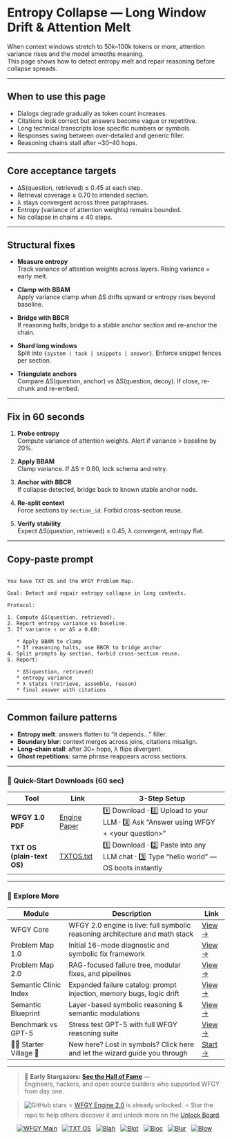 # Entropy Collapse — Long Window Drift & Attention Melt

When context windows stretch to 50k–100k tokens or more, attention variance rises and the model smooths meaning.  
This page shows how to detect entropy melt and repair reasoning before collapse spreads.

---

## When to use this page
- Dialogs degrade gradually as token count increases.
- Citations look correct but answers become vague or repetitive.
- Long technical transcripts lose specific numbers or symbols.
- Responses swing between over-detailed and generic filler.
- Reasoning chains stall after ~30–40 hops.

---

## Core acceptance targets
- ΔS(question, retrieved) ≤ 0.45 at each step.  
- Retrieval coverage ≥ 0.70 to intended section.  
- λ stays convergent across three paraphrases.  
- Entropy (variance of attention weights) remains bounded.  
- No collapse in chains ≤ 40 steps.

---

## Structural fixes

- **Measure entropy**  
  Track variance of attention weights across layers. Rising variance = early melt.

- **Clamp with BBAM**  
  Apply variance clamp when ΔS drifts upward or entropy rises beyond baseline.

- **Bridge with BBCR**  
  If reasoning halts, bridge to a stable anchor section and re-anchor the chain.

- **Shard long windows**  
  Split into `{system | task | snippets | answer}`. Enforce snippet fences per section.

- **Triangulate anchors**  
  Compare ΔS(question, anchor) vs ΔS(question, decoy). If close, re-chunk and re-embed.

---

## Fix in 60 seconds
1. **Probe entropy**  
   Compute variance of attention weights. Alert if variance > baseline by 20%.  

2. **Apply BBAM**  
   Clamp variance. If ΔS ≥ 0.60, lock schema and retry.  

3. **Anchor with BBCR**  
   If collapse detected, bridge back to known stable anchor node.  

4. **Re-split context**  
   Force sections by `section_id`. Forbid cross-section reuse.  

5. **Verify stability**  
   Expect ΔS(question, retrieved) ≤ 0.45, λ convergent, entropy flat.  

---

## Copy-paste prompt

```

You have TXT OS and the WFGY Problem Map.

Goal: Detect and repair entropy collapse in long contexts.

Protocol:

1. Compute ΔS(question, retrieved).
2. Report entropy variance vs baseline.
3. If variance ↑ or ΔS ≥ 0.60:

   * Apply BBAM to clamp
   * If reasoning halts, use BBCR to bridge anchor
4. Split prompts by section, forbid cross-section reuse.
5. Report:

   * ΔS(question, retrieved)
   * entropy variance
   * λ states (retrieve, assemble, reason)
   * final answer with citations

```

---

## Common failure patterns
- **Entropy melt**: answers flatten to “it depends…” filler.  
- **Boundary blur**: context merges across joins, citations misalign.  
- **Long-chain stall**: after 30+ hops, λ flips divergent.  
- **Ghost repetitions**: same phrase reappears across sections.  

---

### 🔗 Quick-Start Downloads (60 sec)

| Tool | Link | 3-Step Setup |
|------|------|--------------|
| **WFGY 1.0 PDF** | [Engine Paper](https://github.com/onestardao/WFGY/blob/main/I_am_not_lizardman/WFGY_All_Principles_Return_to_One_v1.0_PSBigBig_Public.pdf) | 1️⃣ Download · 2️⃣ Upload to your LLM · 3️⃣ Ask “Answer using WFGY + \<your question>” |
| **TXT OS (plain-text OS)** | [TXTOS.txt](https://github.com/onestardao/WFGY/blob/main/OS/TXTOS.txt) | 1️⃣ Download · 2️⃣ Paste into any LLM chat · 3️⃣ Type “hello world” — OS boots instantly |

---

### 🧭 Explore More

| Module                | Description                                              | Link     |
|-----------------------|----------------------------------------------------------|----------|
| WFGY Core             | WFGY 2.0 engine is live: full symbolic reasoning architecture and math stack | [View →](https://github.com/onestardao/WFGY/tree/main/core/README.md) |
| Problem Map 1.0       | Initial 16-mode diagnostic and symbolic fix framework    | [View →](https://github.com/onestardao/WFGY/tree/main/ProblemMap/README.md) |
| Problem Map 2.0       | RAG-focused failure tree, modular fixes, and pipelines   | [View →](https://github.com/onestardao/WFGY/blob/main/ProblemMap/rag-architecture-and-recovery.md) |
| Semantic Clinic Index | Expanded failure catalog: prompt injection, memory bugs, logic drift | [View →](https://github.com/onestardao/WFGY/blob/main/ProblemMap/SemanticClinicIndex.md) |
| Semantic Blueprint    | Layer-based symbolic reasoning & semantic modulations   | [View →](https://github.com/onestardao/WFGY/tree/main/SemanticBlueprint/README.md) |
| Benchmark vs GPT-5    | Stress test GPT-5 with full WFGY reasoning suite         | [View →](https://github.com/onestardao/WFGY/tree/main/benchmarks/benchmark-vs-gpt5/README.md) |
| 🧙‍♂️ Starter Village 🏡 | New here? Lost in symbols? Click here and let the wizard guide you through | [Start →](https://github.com/onestardao/WFGY/blob/main/StarterVillage/README.md) |

---

> 👑 **Early Stargazers: [See the Hall of Fame](https://github.com/onestardao/WFGY/tree/main/stargazers)** —  
> Engineers, hackers, and open source builders who supported WFGY from day one.

> <img src="https://img.shields.io/github/stars/onestardao/WFGY?style=social" alt="GitHub stars"> ⭐ [WFGY Engine 2.0](https://github.com/onestardao/WFGY/blob/main/core/README.md) is already unlocked. ⭐ Star the repo to help others discover it and unlock more on the [Unlock Board](https://github.com/onestardao/WFGY/blob/main/STAR_UNLOCKS.md).

<div align="center">

[![WFGY Main](https://img.shields.io/badge/WFGY-Main-red?style=flat-square)](https://github.com/onestardao/WFGY)
&nbsp;
[![TXT OS](https://img.shields.io/badge/TXT%20OS-Reasoning%20OS-orange?style=flat-square)](https://github.com/onestardao/WFGY/tree/main/OS)
&nbsp;
[![Blah](https://img.shields.io/badge/Blah-Semantic%20Embed-yellow?style=flat-square)](https://github.com/onestardao/WFGY/tree/main/OS/BlahBlahBlah)
&nbsp;
[![Blot](https://img.shields.io/badge/Blot-Persona%20Core-green?style=flat-square)](https://github.com/onestardao/WFGY/tree/main/OS/BlotBlotBlot)
&nbsp;
[![Bloc](https://img.shields.io/badge/Bloc-Reasoning%20Compiler-blue?style=flat-square)](https://github.com/onestardao/WFGY/tree/main/OS/BlocBlocBloc)
&nbsp;
[![Blur](https://img.shields.io/badge/Blur-Text2Image%20Engine-navy?style=flat-square)](https://github.com/onestardao/WFGY/tree/main/OS/BlurBlurBlur)
&nbsp;
[![Blow](https://img.shields.io/badge/Blow-Game%20Logic-purple?style=flat-square)](https://github.com/onestardao/WFGY/tree/main/OS/BlowBlowBlow)
&nbsp;
</div>

